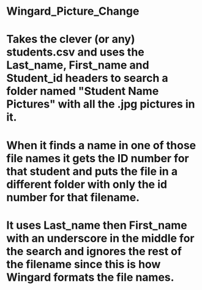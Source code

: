 # Wingard_Picture_Change
# Takes the clever (or any) students.csv and uses the Last_name, First_name and Student_id headers to search a folder named "Student Name Pictures" with all the .jpg pictures in it. 
# When it finds a name in one of those file names it gets the ID number for that student and puts the file in a different folder with only the id number for that filename. 
# It uses Last_name then First_name with an underscore in the middle for the search and ignores the rest of the filename since this is how Wingard formats the file names.
